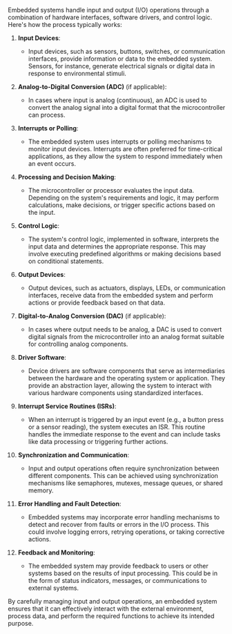 Embedded systems handle input and output (I/O) operations through a combination of hardware interfaces, software drivers, and control logic. Here's how the process typically works:

1. **Input Devices**:
   - Input devices, such as sensors, buttons, switches, or communication interfaces, provide information or data to the embedded system. Sensors, for instance, generate electrical signals or digital data in response to environmental stimuli.

2. **Analog-to-Digital Conversion (ADC)** (if applicable):
   - In cases where input is analog (continuous), an ADC is used to convert the analog signal into a digital format that the microcontroller can process.

3. **Interrupts or Polling**:
   - The embedded system uses interrupts or polling mechanisms to monitor input devices. Interrupts are often preferred for time-critical applications, as they allow the system to respond immediately when an event occurs.

4. **Processing and Decision Making**:
   - The microcontroller or processor evaluates the input data. Depending on the system's requirements and logic, it may perform calculations, make decisions, or trigger specific actions based on the input.

5. **Control Logic**:
   - The system's control logic, implemented in software, interprets the input data and determines the appropriate response. This may involve executing predefined algorithms or making decisions based on conditional statements.

6. **Output Devices**:
   - Output devices, such as actuators, displays, LEDs, or communication interfaces, receive data from the embedded system and perform actions or provide feedback based on that data.

7. **Digital-to-Analog Conversion (DAC)** (if applicable):
   - In cases where output needs to be analog, a DAC is used to convert digital signals from the microcontroller into an analog format suitable for controlling analog components.

8. **Driver Software**:
   - Device drivers are software components that serve as intermediaries between the hardware and the operating system or application. They provide an abstraction layer, allowing the system to interact with various hardware components using standardized interfaces.

9. **Interrupt Service Routines (ISRs)**:
   - When an interrupt is triggered by an input event (e.g., a button press or a sensor reading), the system executes an ISR. This routine handles the immediate response to the event and can include tasks like data processing or triggering further actions.

10. **Synchronization and Communication**:
    - Input and output operations often require synchronization between different components. This can be achieved using synchronization mechanisms like semaphores, mutexes, message queues, or shared memory.

11. **Error Handling and Fault Detection**:
    - Embedded systems may incorporate error handling mechanisms to detect and recover from faults or errors in the I/O process. This could involve logging errors, retrying operations, or taking corrective actions.

12. **Feedback and Monitoring**:
    - The embedded system may provide feedback to users or other systems based on the results of input processing. This could be in the form of status indicators, messages, or communications to external systems.

By carefully managing input and output operations, an embedded system ensures that it can effectively interact with the external environment, process data, and perform the required functions to achieve its intended purpose.
